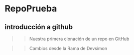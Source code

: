 # RepoPrueba

## introducción a github

>> Nuestra primera clonación de un repo en GitHub

>> Cambios desde la Rama de Devsimon